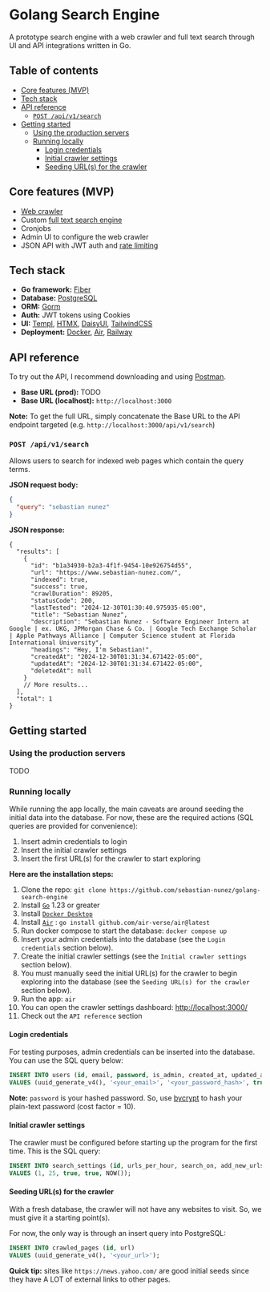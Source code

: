 # Golang Search Engine <!-- omit in toc -->

A prototype search engine with a web crawler and full text search through UI and API integrations written in Go.

## Table of contents <!-- omit in toc -->

- [Core features (MVP)](#core-features-mvp)
- [Tech stack](#tech-stack)
- [API reference](#api-reference)
  - [`POST /api/v1/search`](#post-apiv1search)
- [Getting started](#getting-started)
  - [Using the production servers](#using-the-production-servers)
  - [Running locally](#running-locally)
    - [Login credentials](#login-credentials)
    - [Initial crawler settings](#initial-crawler-settings)
    - [Seeding URL(s) for the crawler](#seeding-urls-for-the-crawler)

## Core features (MVP)

- [Web crawler](https://en.wikipedia.org/wiki/Web_crawler)
- Custom [full text search engine](https://www.mongodb.com/resources/basics/full-text-search)
- Cronjobs
- Admin UI to configure the web crawler
- JSON API with JWT auth and [rate limiting](https://www.cloudflare.com/learning/bots/what-is-rate-limiting/#:~:text=Rate%20limiting%20is%20a%20strategy,kinds%20of%20malicious%20bot%20activity.)

## Tech stack

- **Go framework:** [Fiber](https://gofiber.io/)
- **Database:** [PostgreSQL](https://www.postgresql.org/)
- **ORM:** [Gorm](https://gorm.io/)
- **Auth:** JWT tokens using Cookies
- **UI:** [Templ](https://templ.guide/), [HTMX](https://htmx.org/), [DaisyUI](https://daisyui.com/), [TailwindCSS](https://tailwindcss.com/)
- **Deployment:** [Docker](https://www.docker.com/), [Air](https://github.com/air-verse/air), [Railway](https://railway.com/)

## API reference

To try out the API, I recommend downloading and using [Postman](https://www.postman.com/downloads/).

- **Base URL (prod):** TODO
- **Base URL (localhost):** `http://localhost:3000`

**Note:** To get the full URL, simply concatenate the Base URL to the API endpoint targeted (e.g. `http://localhost:3000/api/v1/search`)

### `POST /api/v1/search`

Allows users to search for indexed web pages which contain the query terms.

**JSON request body:**

```json
{
  "query": "sebastian nunez"
}
```

**JSON response:**

```jsonc
{
  "results": [
    {
      "id": "b1a34930-b2a3-4f1f-9454-10e926754d55",
      "url": "https://www.sebastian-nunez.com/",
      "indexed": true,
      "success": true,
      "crawlDuration": 89205,
      "statusCode": 200,
      "lastTested": "2024-12-30T01:30:40.975935-05:00",
      "title": "Sebastian Nunez",
      "description": "Sebastian Nunez - Software Engineer Intern at Google | ex. UKG, JPMorgan Chase & Co. | Google Tech Exchange Scholar | Apple Pathways Alliance | Computer Science student at Florida International University",
      "headings": "Hey, I'm Sebastian!",
      "createdAt": "2024-12-30T01:31:34.671422-05:00",
      "updatedAt": "2024-12-30T01:31:34.671422-05:00",
      "deletedAt": null
    }
    // More results...
  ],
  "total": 1
}
```

## Getting started

### Using the production servers

TODO

### Running locally

While running the app locally, the main caveats are around seeding the initial data into the database. For now, these are the required actions (SQL queries are provided for convenience):

1. Insert admin credentials to login
2. Insert the initial crawler settings
3. Insert the first URL(s) for the crawler to start exploring

**Here are the installation steps:**

1. Clone the repo: `git clone https://github.com/sebastian-nunez/golang-search-engine`
2. Install [`Go`](https://go.dev/doc/install) 1.23 or greater
3. Install [`Docker Desktop`](https://docs.docker.com/compose/install/)
4. Install [`Air`](https://github.com/air-verse/air) : `go install github.com/air-verse/air@latest`
5. Run docker compose to start the database: `docker compose up`
6. Insert your admin credentials into the database (see the `Login credentials` section below).
7. Create the initial crawler settings (see the `Initial crawler settings` section below).
8. You must manually seed the initial URL(s) for the crawler to begin exploring into the database (see the `Seeding URL(s) for the crawler` section below).
9. Run the app: `air`
10. You can open the crawler settings dashboard: [http://localhost:3000/](http://localhost:3000/)
11. Check out the `API reference` section

#### Login credentials

For testing purposes, admin credentials can be inserted into the database. You can use the SQL query below:

```sql
INSERT INTO users (id, email, password, is_admin, created_at, updated_at)
VALUES (uuid_generate_v4(), '<your_email>', '<your_password_hash>', true, NOW(), NOW());
```

**Note:** `password` is your hashed password. So, use [bycrypt](https://bcrypt.online/) to hash your plain-text password (cost factor = 10).

#### Initial crawler settings

The crawler must be configured before starting up the program for the first time. This is the SQL query:

```sql
INSERT INTO search_settings (id, urls_per_hour, search_on, add_new_urls, updated_at)
VALUES (1, 25, true, true, NOW());
```

#### Seeding URL(s) for the crawler

With a fresh database, the crawler will not have any websites to visit. So, we must give it a starting point(s).

For now, the only way is through an insert query into PostgreSQL:

```sql
INSERT INTO crawled_pages (id, url)
VALUES (uuid_generate_v4(), '<your_url>');
```

**Quick tip:** sites like `https://news.yahoo.com/` are good initial seeds since they have A LOT of external links to other pages.
